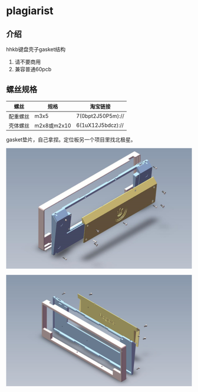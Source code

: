 # plagiarist

## 介绍

hhkb键盘壳子gasket结构

1.  请不要商用
2.  兼容普通60pcb

## 螺丝规格

| 螺丝     | 规格        | 淘宝链接          |
| -------- | ----------- | ----------------- |
| 配重螺丝 | m3x5        | 7(0bpt2J50P5m):// |
| 壳体螺丝 | m2x8或m2x10 | 6(1uX12J5bdcz):// |

gasket垫片，自己拿捏。定位板另一个项目里找北极星。

![image-20220719155822868](README.assets\image-20220719155822868.png)

![image-20220719155834593](README.assets\image-20220719155834593.png)

